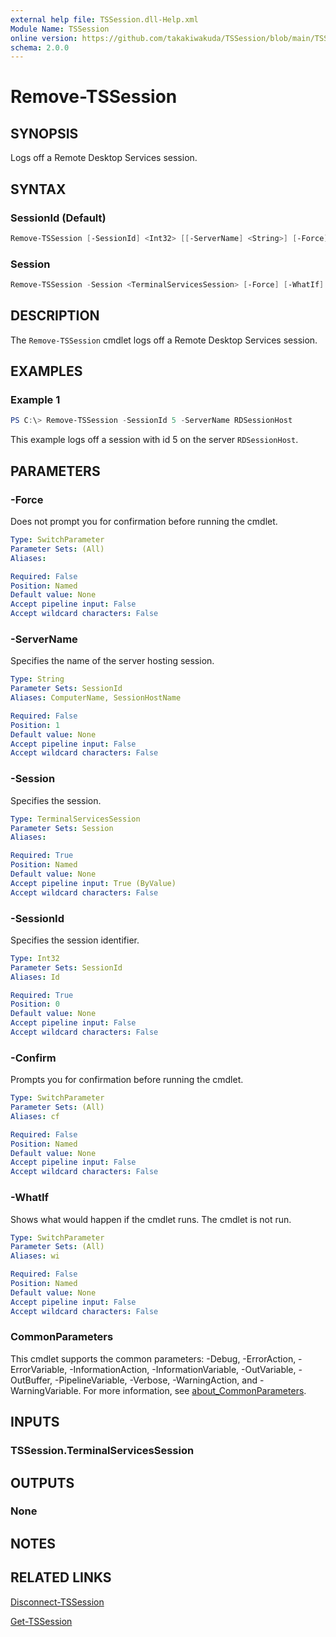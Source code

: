 ```yaml
---
external help file: TSSession.dll-Help.xml
Module Name: TSSession
online version: https://github.com/takakiwakuda/TSSession/blob/main/TSSession/docs/Remove-TSSession.md
schema: 2.0.0
---
```


# Remove-TSSession

## SYNOPSIS

Logs off a Remote Desktop Services session.

## SYNTAX

### SessionId (Default)

```powershell
Remove-TSSession [-SessionId] <Int32> [[-ServerName] <String>] [-Force] [-WhatIf] [-Confirm] [<CommonParameters>]
```

### Session

```powershell
Remove-TSSession -Session <TerminalServicesSession> [-Force] [-WhatIf] [-Confirm] [<CommonParameters>]
```

## DESCRIPTION

The `Remove-TSSession` cmdlet logs off a Remote Desktop Services session.

## EXAMPLES

### Example 1

```powershell
PS C:\> Remove-TSSession -SessionId 5 -ServerName RDSessionHost
```

This example logs off a session with id 5 on the server `RDSessionHost`.

## PARAMETERS

### -Force

Does not prompt you for confirmation before running the cmdlet.

```yaml
Type: SwitchParameter
Parameter Sets: (All)
Aliases:

Required: False
Position: Named
Default value: None
Accept pipeline input: False
Accept wildcard characters: False
```

### -ServerName

Specifies the name of the server hosting session.

```yaml
Type: String
Parameter Sets: SessionId
Aliases: ComputerName, SessionHostName

Required: False
Position: 1
Default value: None
Accept pipeline input: False
Accept wildcard characters: False
```

### -Session

Specifies the session.

```yaml
Type: TerminalServicesSession
Parameter Sets: Session
Aliases:

Required: True
Position: Named
Default value: None
Accept pipeline input: True (ByValue)
Accept wildcard characters: False
```

### -SessionId

Specifies the session identifier.

```yaml
Type: Int32
Parameter Sets: SessionId
Aliases: Id

Required: True
Position: 0
Default value: None
Accept pipeline input: False
Accept wildcard characters: False
```

### -Confirm

Prompts you for confirmation before running the cmdlet.

```yaml
Type: SwitchParameter
Parameter Sets: (All)
Aliases: cf

Required: False
Position: Named
Default value: None
Accept pipeline input: False
Accept wildcard characters: False
```

### -WhatIf

Shows what would happen if the cmdlet runs.
The cmdlet is not run.

```yaml
Type: SwitchParameter
Parameter Sets: (All)
Aliases: wi

Required: False
Position: Named
Default value: None
Accept pipeline input: False
Accept wildcard characters: False
```

### CommonParameters

This cmdlet supports the common parameters: -Debug, -ErrorAction, -ErrorVariable, -InformationAction, -InformationVariable, -OutVariable, -OutBuffer, -PipelineVariable, -Verbose, -WarningAction, and -WarningVariable. For more information, see [about_CommonParameters](http://go.microsoft.com/fwlink/?LinkID=113216).

## INPUTS

### TSSession.TerminalServicesSession

## OUTPUTS

### None

## NOTES

## RELATED LINKS

[Disconnect-TSSession](https://github.com/takakiwakuda/TSSession/blob/main/TSSession/docs/Disconnect-TSSession.md)

[Get-TSSession](https://github.com/takakiwakuda/TSSession/blob/main/TSSession/docs/Get-TSSession.md)

